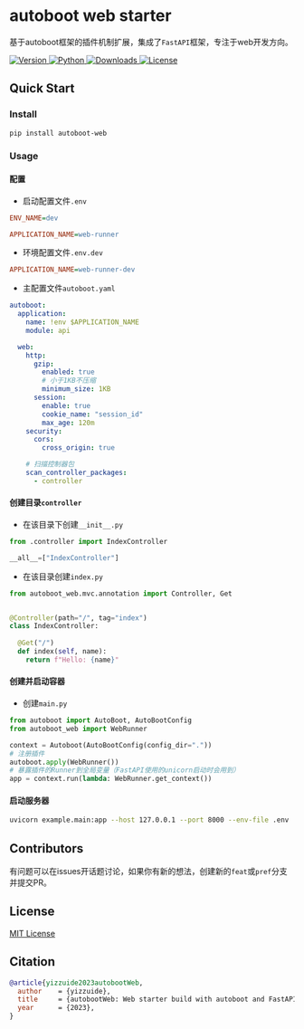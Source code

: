 # autoboot web starter
基于autoboot框架的插件机制扩展，集成了`FastAPI`框架，专注于web开发方向。
<p>
  <a href="https://pypi.org/project/autoboot-web">
      <img src="https://img.shields.io/pypi/v/autoboot-web?color=%2334D058&label=pypi%20package" alt="Version">
  </a>
  <a href="https://pypi.org/project/autoboot-web">
        <img src="https://img.shields.io/pypi/pyversions/autoboot-web.svg?color=%2334D058" alt="Python">
    </a>
    <a href="https://pepy.tech/project/autoboot-web">
        <img src="https://static.pepy.tech/personalized-badge/autoboot-web?period=total&units=international_system&left_color=grey&right_color=brightgreen&left_text=Downloads" alt="Downloads">
    </a>
    <a href="https://github.com/yizzuide/autoboot-web/blob/main/LICENSE">
        <img src="https://img.shields.io/github/license/yizzuide/autoboot-web" alt="License">
    </a>
</p>

## Quick Start

### Install
```bash
pip install autoboot-web
```

### Usage
#### 配置

* 启动配置文件`.env`
```ini
ENV_NAME=dev

APPLICATION_NAME=web-runner
```

* 环境配置文件`.env.dev`
```ini
APPLICATION_NAME=web-runner-dev
```

* 主配置文件`autoboot.yaml`
```yaml
autoboot:
  application:
    name: !env $APPLICATION_NAME
    module: api

  web:
    http:
      gzip:
        enabled: true
        # 小于1KB不压缩
        minimum_size: 1KB
      session:
        enable: true
        cookie_name: "session_id"
        max_age: 120m
    security:
      cors:
        cross_origin: true

    # 扫描控制器包
    scan_controller_packages:
      - controller
```

#### 创建目录`controller`

* 在该目录下创建`__init__.py`
```py
from .controller import IndexController

__all__=["IndexController"]
```

* 在该目录创建`index.py`
```py
from autoboot_web.mvc.annotation import Controller, Get


@Controller(path="/", tag="index")
class IndexController:
  
  @Get("/")
  def index(self, name):
    return f"Hello: {name}"
```

#### 创建并启动容器
* 创建`main.py`
```py
from autoboot import AutoBoot, AutoBootConfig
from autoboot_web import WebRunner

context = Autoboot(AutoBootConfig(config_dir="."))
# 注册插件
autoboot.apply(WebRunner())
# 暴露插件的Runner到全局变量（FastAPI使用的unicorn启动时会用到）
app = context.run(lambda: WebRunner.get_context())
```

#### 启动服务器
```bash
uvicorn example.main:app --host 127.0.0.1 --port 8000 --env-file .env
```

## Contributors
有问题可以在issues开话题讨论，如果你有新的想法，创建新的`feat`或`pref`分支并提交PR。

## License
[MIT License](https://github.com/yizzuide/autoboot/blob/main/LICENSE)

## Citation
```bibtex
@article{yizzuide2023autobootWeb,
  author    = {yizzuide},
  title     = {autobootWeb: Web starter build with autoboot and FastAPI},
  year      = {2023},
}

